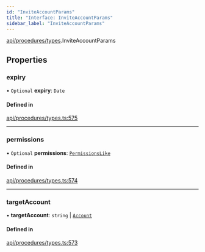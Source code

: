 ```yaml
---
id: "InviteAccountParams"
title: "Interface: InviteAccountParams"
sidebar_label: "InviteAccountParams"
---
```


[api/procedures/types](../../../../../modules/API/Procedures/Types/Types.md).InviteAccountParams

## Properties

### expiry

• `Optional` **expiry**: `Date`

#### Defined in

[api/procedures/types.ts:575](https://github.com/PolymeshAssociation/polymesh-sdk/blob/8a9158669/src/api/procedures/types.ts#L575)

___

### permissions

• `Optional` **permissions**: [`PermissionsLike`](../../../../../modules/API/Entities/Types/Types.md#permissionslike)

#### Defined in

[api/procedures/types.ts:574](https://github.com/PolymeshAssociation/polymesh-sdk/blob/8a9158669/src/api/procedures/types.ts#L574)

___

### targetAccount

• **targetAccount**: `string` \| [`Account`](../../../../../classes/API/Entities/Account/Account.md)

#### Defined in

[api/procedures/types.ts:573](https://github.com/PolymeshAssociation/polymesh-sdk/blob/8a9158669/src/api/procedures/types.ts#L573)
